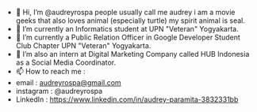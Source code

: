 - 👋 Hi, I’m @audreyrospa people usually call me audrey i am a movie geeks that also loves animal (especially turtle) my spirit animal is seal.
- 👀 I’m currently an Informatics student at UPN "Veteran" Yogyakarta.
- 🌱 I’m currently a Public Relation Officer in Google Developer Student Club Chapter UPN "Veteran" Yogyakarta.
- 💞️ I’m also an intern at Digital Marketing Company called HUB Indonesia as a Social Media Coordinator.
- 📫 How to reach me :
- email : audreyrospa@gmail.com
- instagram : @audreyrospa
- LinkedIn : https://www.linkedin.com/in/audrey-paramita-3832331bb

